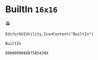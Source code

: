 # BuiltIn `16x16`
<img src="/img/BuiltIn.png" width=16 height=16>

``` CSharp
EditorGUIUtility.IconContent("BuiltIn")
```
```
BuiltIn
```
```
8800099080875854309
```
